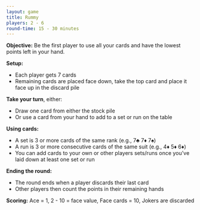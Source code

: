 ```yaml
---
layout: game
title: Rummy
players: 2 - 6
round-time: 15 - 30 minutes
---
```


**Objective:** Be the first player to use all your cards and have the lowest points left in your hand.

**Setup:**

- Each player gets 7 cards
- Remaining cards are placed face down, take the top card and place it face up in the discard pile

**Take your turn**, either:

- Draw one card from either the stock pile
- Or use a card from your hand  to add to a set or run on the table

**Using cards:**

- A set is 3 or more cards of the same rank (e.g., 7♣ 7♦ 7♠)
- A run is 3 or more consecutive cards of the same suit (e.g., 4♦ 5♦ 6♦)
- You can add cards to your own or other players sets/runs once you’ve laid down at least one set or run

**Ending the round:**

- The round ends when a player discards their last card
- Other players then count the points in their remaining hands

**Scoring:** Ace = 1, 2 - 10 = face value, Face cards = 10, Jokers are discarded
